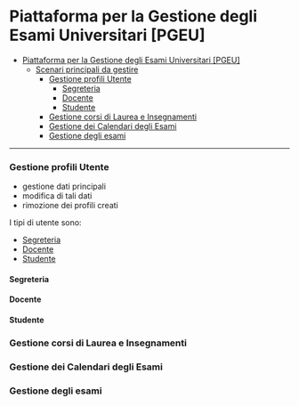 # Piattaforma per la Gestione degli Esami Universitari [PGEU]

<!--toc:start-->
- [Piattaforma per la Gestione degli Esami Universitari [PGEU]](#piattaforma-per-la-gestione-degli-esami-universitari-pgeu)
  - [Scenari principali da gestire](#scenari-principali-da-gestire)
    - [Gestione profili Utente](#gestione-profili-utente)
      - [Segreteria](#segreteria)
      - [Docente](#docente)
      - [Studente](#studente)
    - [Gestione corsi di Laurea e Insegnamenti](#gestione-corsi-di-laurea-e-insegnamenti)
    - [Gestione dei Calendari degli Esami](#gestione-dei-calendari-degli-esami)
    - [Gestione degli esami](#gestione-degli-esami)
<!--toc:end-->

---

### Gestione profili Utente  

- gestione dati principali  
- modifica di tali dati  
- rimozione dei profili creati  

I tipi di utente sono:

- [Segreteria](#segreteria)
- [Docente](#docente)
- [Studente](#studente)

#### Segreteria

#### Docente

#### Studente

### Gestione corsi di Laurea e Insegnamenti

### Gestione dei Calendari degli Esami

### Gestione degli esami

